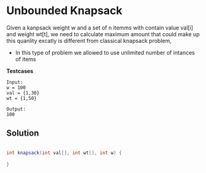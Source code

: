 # Unbounded Knapsack

Given a kanpsack weight w and a set of n itemms with contain 
value val[i] and weight wt[t], we need to calculate maximum
amount that could make up this quanlity excatly is different
from classical knapsack problem, 

- In this type of problem we allowed to use unlimited number 
of intances of items

**Testcases**

```
Input:
w = 100
val = {1,30}
wt = {1,50}

Output:
100
```

## Solution

```java

int knapsack(int val[], int wt[], int w) {
    
}

```